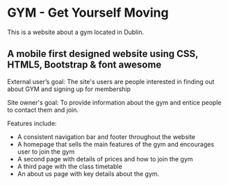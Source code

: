 
 # GYM - Get Yourself Moving
 This is a website about a gym located in Dublin.
 
 ## A mobile first designed website using CSS, HTML5, Bootstrap & font awesome
 
External user’s goal:
The site's users are people interested in finding out about GYM and signing up for membership

Site owner's goal:
To provide information about the gym and entice people to contact them and join.

Features include:
 - A consistent navigation bar and footer throughout the website
 - A homepage that sells the main features of the gym and encourages user to join the gym
 - A second page with details of prices and how to join the gym
 - A third page with the class timetable
 - An about us page with key details about the gym.
 


